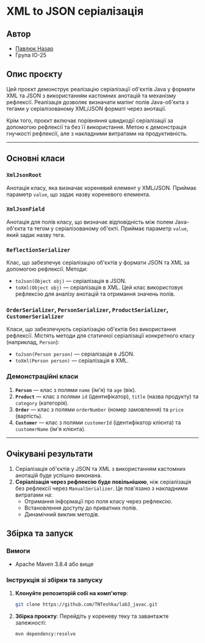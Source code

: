 # XML to JSON серіалізація

## Автор

- [Павлюк Назар](https://t.me/TNTEshka2245)
- Група ІО-25

## Опис проєкту

Цей проєкт демонструє реалізацію серіалізації об'єктів Java у формати XML та JSON з використанням кастомних анотацій та механізму рефлексії. Реалізація дозволяє визначати мапінг полів Java-об'єкта з тегами у серіалізованому XML/JSON форматі через анотації.

Крім того, проєкт включає порівняння швидкодії серіалізації за допомогою рефлексії та без її використання. Метою є демонстрація гнучкості рефлексії, але з накладними витратами на продуктивність.

---

## Основні класи

### `XmlJsonRoot`

Анотація класу, яка визначає кореневий елемент у XML/JSON. Приймає параметр `value`, що задає назву кореневого елемента.

### `XmlJsonField`

Анотація для полів класу, що визначає відповідність між полем Java-об'єкта та тегом у серіалізованому об'єкті. Приймає параметр `value`, який задає назву тега.

### `ReflectionSerializer`

Клас, що забезпечує серіалізацію об'єктів у формати JSON та XML за допомогою рефлексії. Методи:

- `toJson(Object obj)` — серіалізація в JSON.
- `toXml(Object obj)` — серіалізація в XML.
  Цей клас використовує рефлексію для аналізу анотацій та отримання значень полів.

### `OrderSerializer`, `PersonSerializer`, `ProductSerializer`, `CustomerSerializer`

Класи, що забезпечують серіалізацію об'єктів без використання рефлексії. Містять методи для статичної серіалізації конкретного класу (наприклад, `Person`):

- `toJson(Person person)` — серіалізація в JSON.
- `toXml(Person person)` — серіалізація в XML.

### Демонстраційні класи

1. **`Person`** — клас з полями `name` (ім'я) та `age` (вік).
2. **`Product`** — клас з полями `id` (ідентифікатор), `title` (назва продукту) та `category` (категорія).
3. **`Order`** — клас з полями `orderNumber` (номер замовлення) та `price` (вартість).
4. **`Customer`** — клас з полями `customerId` (ідентифікатор клієнта) та `customerName` (ім'я клієнта).

---

## Очікувані результати

1. Серіалізація об'єктів у JSON та XML з використанням кастомних анотацій буде успішно виконана.
2. **Серіалізація через рефлексію буде повільнішою**, ніж серіалізація без рефлексії через `ManualSerializer`. Це пов'язано з накладними витратами на:
   - Отримання інформації про поля класу через рефлексію.
   - Встановлення доступу до приватних полів.
   - Динамічний виклик методів.

## Збірка та запуск

### Вимоги

- Apache Maven 3.8.4 або вище

### Інструкція зі збірки та запуску

1. **Клонуйте репозиторій собі на комп'ютер**:
    ```bash
    git clone https://github.com/TNTeshka/lab3_javac.git
    ```

2. **Збірка проєкту**:
   Перейдіть у кореневу теку та завантажте залежності:
   ```bash
   mvn dependency:resolve